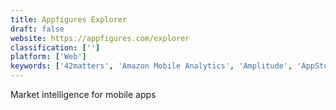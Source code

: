 ```yaml
---
title: Appfigures Explorer
draft: false 
website: https://appfigures.com/explorer
classification: ['']
platform: ['Web']
keywords: ['42matters', 'Amazon Mobile Analytics', 'Amplitude', 'AppStor.io', 'Apple App Analytics', 'Cobub Razor', 'Codeless Mobile Analytics', 'Cross-platform analytics by Facebook', 'Currents by Parse.ly', 'Firebase Crashlytics', 'Gummicube', 'Known Pro', 'Owler', 'Playground Analytics', 'Priori Data', 'Prodlytic', 'Swrve', 'Usage Analytics in appFigures', 'UserX']
---
```

Market intelligence for mobile apps